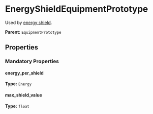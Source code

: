 # EnergyShieldEquipmentPrototype

Used by [energy shield](https://wiki.factorio.com/Energy_shield).

**Parent:** `EquipmentPrototype`

## Properties

### Mandatory Properties

#### energy_per_shield

**Type:** `Energy`



#### max_shield_value

**Type:** `float`



